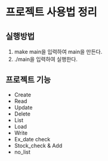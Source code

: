 프로젝트 사용법 정리
====================

## 실행방법 ##
1. make main을 입력하여 main을 만든다.
2. ./main을 입력하여 실행한다.

## 프로젝트 기능 ##
* Create
* Read
* Update
* Delete
* List
* Load
* Write
* Ex_date check
* Stock_check & Add
* no_list

